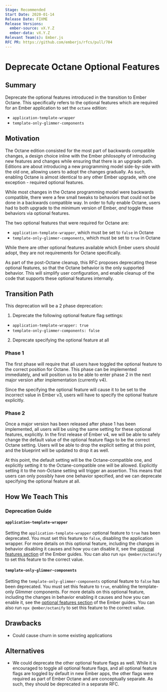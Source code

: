 ```yaml
---
Stage: Recommended
Start Date: 2020-01-14
Release Date: FIXME
Release Versions:
  ember-source: vX.Y.Z
  ember-data: vX.Y.Z
Relevant Team(s): Ember.js
RFC PR: https://github.com/emberjs/rfcs/pull/704
---
```


# Deprecate Octane Optional Features

## Summary

Deprecate the optional features introduced in the transition to Ember Octane.
This specifically refers to the optional features which are required for an
Ember application to set the `octane` edition:

- `application-template-wrapper`
- `template-only-glimmer-components`

## Motivation

The Octane edition consisted for the most part of backwards compatible changes,
a design choice inline with the Ember philosophy of introducing new features and
changes while ensuring that there is an upgrade path. Editions are about
introducing a new programming model side-by-side with the old one, allowing
users to adopt the changes gradually. As such, enabling Octane is almost
identical to any other Ember upgrade, with one exception - required optional
features.

While most changes in the Octane programming model were backwards compatible,
there were a few small tweaks to behaviors that could not be done in a backwards
compatible way. In order to fully enable Octane, users had to both upgrade to
the minimum version of Ember, _and_ toggle these behaviors via optional
features.

The two optional features that were required for Octane are:

- `application-template-wrapper`, which must be set to `false` in Octane
- `template-only-glimmer-components`, which must be set to `true` in Octane

While there are other optional features available which Ember users should
adopt, they are not requirements for Octane specifically.

As part of the post-Octane cleanup, this RFC proposes deprecating these optional
features, so that the Octane behavior is the only supported behavior. This will
simplify user configuration, and enable cleanup of the code that supports these
optional features internally.

## Transition Path

This deprecation will be a 2 phase deprecation:

1. Deprecate the following optional feature flag settings:
  - `application-template-wrapper: true`
  - `template-only-glimmer-components: false`
2. Deprecate specifying the optional feature at all

### Phase 1

The first phase will require that all users have toggled the optional feature to
the correct position for Octane. This phase can be implemented immediately, and
will position us to be able to enter phase 2 in the next major version after
implementation (currently v4).

Since the specifying the optional feature will cause it to be set to the
incorrect value in Ember v3, users will have to specify the optional feature
explicitly.

### Phase 2

Once a major version has been released after phase 1 has been implemented, all
users will be using the same setting for these optional features, explicitly. In
the first release of Ember v4, we will be able to safely change the default
value of the optional feature flags to be the correct Octane setting. Users will
be able to drop the explicit setting at this point, and the blueprint will be
updated to drop it as well.

At this point, the default setting will be the Octane-compatible one, and
explicitly setting it to the Octane-compatible one will be allowed. Explicitly
setting it to the non-Octane setting will trigger an assertion. This means that
users can only possibly have one behavior specified, and we can deprecate
specifying the optional feature at all.

## How We Teach This

### Deprecation Guide

#### `application-template-wrapper`

Setting the `application-template-wrapper` optional feature to `true` has been
deprecated. You must set this feature to `false`, disabling the application
wrapper. For more details on this optional feature, including the changes in
behavior disabling it causes and how you can disable it, see the
[optional features section](https://guides.emberjs.com/release/configuring-ember/optional-features/#toc_application-template-wrapper)
of the Ember guides. You can also run `npx @ember/octanify` to set this feature
to the correct value.

#### `template-only-glimmer-components`

Setting the `template-only-glimmer-components` optional feature to `false` has been
deprecated. You must set this feature to `true`, enabling the template-only
Glimmer components. For more details on this optional feature, including the
changes in behavior enabling it causes and how you can enable it, see the
[optional features section](https://guides.emberjs.com/release/configuring-ember/optional-features/#toc_template-only-glimmer-components)
of the Ember guides. You can also run `npx @ember/octanify` to set this feature
to the correct value.

## Drawbacks

- Could cause churn in some existing applications

## Alternatives

- We could deprecate the other optional feature flags as well. While it is
  encouraged to toggle all optional feature flags, and all optional feature
  flags are toggled by default in new Ember apps, the other flags were required
  as part of Ember Octane and are conceptually separate. As such, they should be
  deprecated in a separate RFC.

